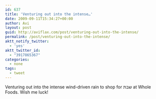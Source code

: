 ```yaml
---
id: 637
title: 'Venturing out into the intense…'
date: 2009-09-11T15:34:27+00:00
author: Avi
layout: post
guid: http://aviflax.com/post/venturing-out-into-the-intense/
permalink: /post/venturing-out-into-the-intense/
aktt_notify_twitter:
  - 'yes'
aktt_twitter_id:
  - "3917865367"
categories:
  - none
tags:
  - tweet
---
```

Venturing out into the intense wind-driven rain to shop for שבת at Whole Foods. Wish me luck!